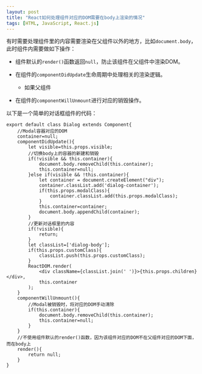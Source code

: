 ```yaml
---
layout: post
title: "React如何处理组件对应的DOM需要在body上渲染的情况"
tags: [HTML, JavaScript, React.js]
---
```


有时需要处理组件里的内容需要渲染在父组件以外的地方，比如`document.body`，此时组件内需要做如下操作：

* 组件默认的`render()`函数返回`null`，防止该组件在父组件中渲染DOM。
* 在组件的`componentDidUpdate`生命周期中处理相关的渲染逻辑。
	* 如果父组件


* 在组件的`componentWillUnmount`进行对应的销毁操作。


以下是一个简单的对话框组件的代码：

	export default class Dialog extends Component{
		//Modal容器对应的DOM
		container=null;
		componentDidUpdate(){
			let visible=this.props.visible;
			//切换body上的容器的新建和销毁
			if(!visible && this.container){
				document.body.removeChild(this.container);
				this.container=null;
			}else if(visible && !this.container){
				let container = document.createElement("div");
				container.classList.add('dialog-container');
				if(this.props.modalClass){
					container.classList.add(this.props.modalClass);
				}
				this.container=container;
				document.body.appendChild(container);
			}
			//更新对话框里的内容
			if(!visible){
				return;
			}
			let classList=['dialog-body'];
			if(this.props.customClass){
				classList.push(this.props.customClass);
			}
			ReactDOM.render(
				<div className={classList.join(' ')}>{this.props.children}</div>,
				this.container
			);
		}
		componentWillUnmount(){
			//Modal被销毁时，将对应的DOM手动清除
			if(this.container){
				document.body.removeChild(this.container);
				this.container=null;
			}
		}
		//不使用组件默认的render()函数，因为该组件对应的DOM不在父组件对应的DOM下面，而在body上
		render(){
			return null;
		}
	}

